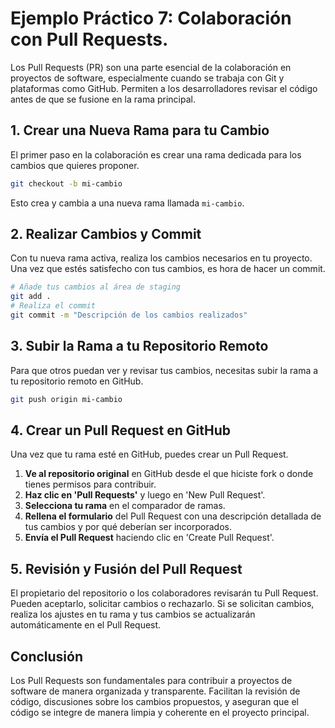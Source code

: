 # Ejemplo Práctico 7: Colaboración con Pull Requests.

Los Pull Requests (PR) son una parte esencial de la colaboración en proyectos de software, especialmente cuando se trabaja con Git y plataformas como GitHub. Permiten a los desarrolladores revisar el código antes de que se fusione en la rama principal.

## 1. Crear una Nueva Rama para tu Cambio

El primer paso en la colaboración es crear una rama dedicada para los cambios que quieres proponer.

```bash
git checkout -b mi-cambio
```

Esto crea y cambia a una nueva rama llamada `mi-cambio`.

## 2. Realizar Cambios y Commit

Con tu nueva rama activa, realiza los cambios necesarios en tu proyecto. Una vez que estés satisfecho con tus cambios, es hora de hacer un commit.

```bash
# Añade tus cambios al área de staging
git add .
# Realiza el commit
git commit -m "Descripción de los cambios realizados"
```

## 3. Subir la Rama a tu Repositorio Remoto

Para que otros puedan ver y revisar tus cambios, necesitas subir la rama a tu repositorio remoto en GitHub.

```bash
git push origin mi-cambio
```

## 4. Crear un Pull Request en GitHub

Una vez que tu rama esté en GitHub, puedes crear un Pull Request.

1. **Ve al repositorio original** en GitHub desde el que hiciste fork o donde tienes permisos para contribuir.
2. **Haz clic en 'Pull Requests'** y luego en 'New Pull Request'.
3. **Selecciona tu rama** en el comparador de ramas.
4. **Rellena el formulario** del Pull Request con una descripción detallada de tus cambios y por qué deberían ser incorporados.
5. **Envía el Pull Request** haciendo clic en 'Create Pull Request'.

## 5. Revisión y Fusión del Pull Request

El propietario del repositorio o los colaboradores revisarán tu Pull Request. Pueden aceptarlo, solicitar cambios o rechazarlo. Si se solicitan cambios, realiza los ajustes en tu rama y tus cambios se actualizarán automáticamente en el Pull Request.

## Conclusión

Los Pull Requests son fundamentales para contribuir a proyectos de software de manera organizada y transparente. Facilitan la revisión de código, discusiones sobre los cambios propuestos, y aseguran que el código se integre de manera limpia y coherente en el proyecto principal.
